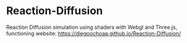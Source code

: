# Reaction-Diffusion
Reaction Diffusion simulation using shaders with Webgl and Three.js, functioning website: https://diegoochoaa.github.io/Reaction-Diffusion/
